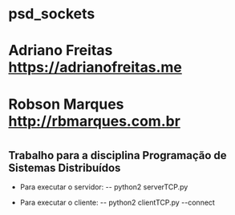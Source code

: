# psd_sockets
#
# Adriano Freitas <https://adrianofreitas.me>
# Robson Marques <http://rbmarques.com.br>
#

## Trabalho para a disciplina Programação de Sistemas Distribuídos

- Para executar  o servidor:
-- python2 serverTCP.py

- Para executar  o cliente:
-- python2 clientTCP.py --connect
